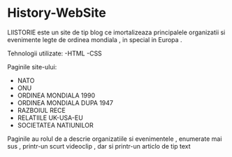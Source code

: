 # History-WebSite
LIISTORIE este un site de tip blog ce imortalizeaza principalele organizatii si evenimente legte de ordinea mondiala , in special in Europa .


Tehnologii utilizate:
  -HTML 
  -CSS
 
Paginile site-ului:
  - NATO 
  - ONU 
  - ORDINEA MONDIALA 1990
  - ORDINEA MONDIALA DUPA 1947
  - RAZBOIUL RECE 
  - RELATIILE UK-USA-EU
  - SOCIETATEA NATIUNILOR


Paginile au rolul de a descrie organizatiile si evenimentele , enumerate mai sus , printr-un scurt videoclip , dar si printr-un articlo de tip text
